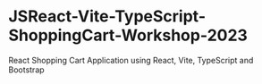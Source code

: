 # JSReact-Vite-TypeScript-ShoppingCart-Workshop-2023
React Shopping Cart Application using React, Vite, TypeScript and Bootstrap
